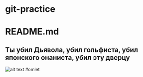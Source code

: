 # git-practice
# README.md

## Ты убил Дьявола, убил гольфиста, убил японского онаниста, убил эту дверцу

![alt text](https://i.ytimg.com/vi/5D6BwDFAjBg/hqdefault.jpg)
#omlet
